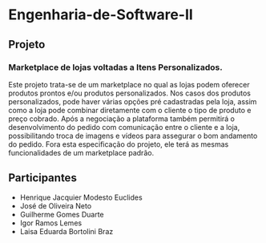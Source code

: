 # Engenharia-de-Software-II

## Projeto

### Marketplace de lojas voltadas a Itens Personalizados.

Este projeto trata-se de um marketplace no qual as lojas podem oferecer produtos prontos e/ou produtos personalizados. Nos casos dos produtos personalizados, pode haver várias opções pré cadastradas pela loja, assim como a loja pode combinar diretamente com o cliente o tipo de produto e preço cobrado. Após a negociação a plataforma também permitirá o desenvolvimento do pedido com comunicação entre o cliente e a loja, possibilitando troca de imagens e vídeos para assegurar o bom andamento do pedido. Fora esta especificação do projeto, ele terá as mesmas funcionalidades de um marketplace padrão.

## Participantes

* Henrique Jacquier Modesto Euclides
* José de Oliveira Neto
* Guilherme Gomes Duarte
* Igor Ramos Lemes
* Laisa Eduarda Bortolini Braz


